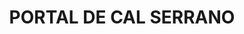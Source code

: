 ---
layout: patrimoni-details
title:  "PORTAL DE CAL SERRANO"
collections: ["patrimoni-arqueologic-i-paleontologic", "bcil-previstos-cbp"]
coordinates:
  - group1:
        - [1.460765422351602, 42.357693717918977]
        - [1.460768224049348, 42.357694172774799]
        - [1.460957625023343, 42.357724670612306]
        - [1.460982102744273, 42.357620690394214]
        - [1.46079827370047, 42.357581698365266]
        - [1.460765422351602, 42.357693717918977]
---